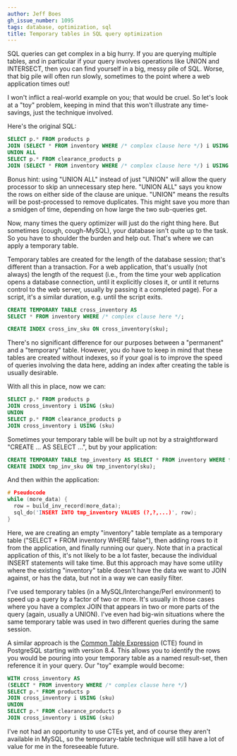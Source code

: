 ```yaml
---
author: Jeff Boes
gh_issue_number: 1095
tags: database, optimization, sql
title: Temporary tables in SQL query optimization
---
```




SQL queries can get complex in a big hurry. If you are querying multiple tables, and in particular if your query involves operations like UNION and INTERSECT, then you can find yourself in a big, messy pile of SQL. Worse, that big pile will often run slowly, sometimes to the point where a web application times out!

I won't inflict a real-world example on you; that would be cruel. So let's look at a "toy" problem, keeping in mind that this won't illustrate any time-savings, just the technique involved.

Here's the original SQL:

```sql
SELECT p.* FROM products p
JOIN (SELECT * FROM inventory WHERE /* complex clause here */) i USING (sku)
UNION ALL
SELECT p.* FROM clearance_products p
JOIN (SELECT * FROM inventory WHERE /* complex clause here */) i USING (sku)
```

Bonus hint: using "UNION ALL" instead of just "UNION" will allow the query processor to skip an unnecessary step here. "UNION ALL" says you know the rows on either side of the clause are unique. "UNION" means the results will be post-processed to remove duplicates. This might save you more than a smidgen of time, depending on how large the two sub-queries get.

Now, many times the query optimizer will just do the right thing here. But sometimes (cough, cough-MySQL), your database isn't quite up to the task. So you have to shoulder the burden and help out. That's where we can apply a temporary table.

Temporary tables are created for the length of the database session; that's different than a transaction. For a web application, that's usually (not always) the length of the request (i.e., from the time your web application opens a database connection, until it explicitly closes it, or until it returns control to the web server, usually by passing it a completed page). For a script, it's a similar duration, e.g. until the script exits.

```sql
CREATE TEMPORARY TABLE cross_inventory AS
SELECT * FROM inventory WHERE /* complex clause here */;

CREATE INDEX cross_inv_sku ON cross_inventory(sku);
```

There's no significant difference for our purposes between a "permanent" and a "temporary" table. However, you do have to keep in mind that these tables are created without indexes, so if your goal is to improve the speed of queries involving the data here, adding an index after creating the table is usually desirable.

With all this in place, now we can:

```sql
SELECT p.* FROM products p
JOIN cross_inventory i USING (sku)
UNION
SELECT p.* FROM clearance_products p
JOIN cross_inventory i USING (sku)
```

Sometimes your temporary table will be built up not by a straightforward "CREATE ... AS SELECT ...", but by your application:

```sql
CREATE TEMPORARY TABLE tmp_inventory AS SELECT * FROM inventory WHERE false;
CREATE INDEX tmp_inv_sku ON tmp_inventory(sku);
```

And then within the application:

```c
# Pseudocode
while (more_data) {
  row = build_inv_record(more_data);
  sql_do('INSERT INTO tmp_inventory VALUES (?,?,...)', row);
}
```

Here, we are creating an empty "inventory" table template as a temporary table ("SELECT * FROM inventory WHERE false"), then adding rows to it from the application, and finally running our query. Note that in a practical application of this, it's not likely to be a lot faster, because the individual INSERT statements will take time. But this approach may have some utility where the existing "inventory" table doesn't have the data we want to JOIN against, or has the data, but not in a way we can easily filter.

I've used temporary tables (in a MySQL/Interchange/Perl environment) to speed up a query by a factor of two or more. It's usually in those cases where you have a complex JOIN that appears in two or more parts of the query (again, usually a UNION). I've even had big-win situations where the same temporary table was used in two different queries during the same session.

A similar approach is the [Common Table Expression](http://www.postgresql.org/docs/9.4/static/queries-with.html) (CTE) found in PostgreSQL starting with version 8.4. This allows you to identify the rows you would be pouring into your temporary table as a named result-set, then reference it in your query. Our "toy" example would become:

```sql
WITH cross_inventory AS
(SELECT * FROM inventory WHERE /* complex clause here */)
SELECT p.* FROM products p
JOIN cross_inventory i USING (sku)
UNION
SELECT p.* FROM clearance_products p
JOIN cross_inventory i USING (sku)
```

I've not had an opportunity to use CTEs yet, and of course they aren't available in MySQL, so the temporary-table technique will still have a lot of value for me in the foreseeable future.


